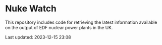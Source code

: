 # Nuke Watch

This repository includes code for retrieving the latest information available on the output of EDF nuclear power plants in the UK.

Last updated: 2023-12-15 23:08